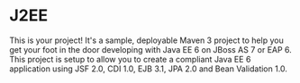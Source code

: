 # J2EE
This is your project! It's a sample, deployable Maven 3 project to help you get your foot in the door developing with Java EE 6 on JBoss AS 7 or EAP 6. This project is setup to allow you to create a compliant Java EE 6 application using JSF 2.0, CDI 1.0, EJB 3.1, JPA 2.0 and Bean Validation 1.0. 
